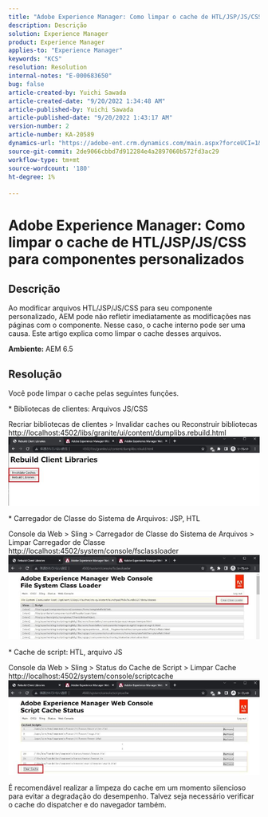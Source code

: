 ```yaml
---
title: "Adobe Experience Manager: Como limpar o cache de HTL/JSP/JS/CSS para componentes personalizados"
description: Descrição
solution: Experience Manager
product: Experience Manager
applies-to: "Experience Manager"
keywords: "KCS"
resolution: Resolution
internal-notes: "E-000683650"
bug: false
article-created-by: Yuichi Sawada
article-created-date: "9/20/2022 1:34:48 AM"
article-published-by: Yuichi Sawada
article-published-date: "9/20/2022 1:43:17 AM"
version-number: 2
article-number: KA-20589
dynamics-url: "https://adobe-ent.crm.dynamics.com/main.aspx?forceUCI=1&pagetype=entityrecord&etn=knowledgearticle&id=c9815964-8438-ed11-9db1-0022480862c6"
source-git-commit: 2de9066cbbd7d912284e4a2897060b572fd3ac29
workflow-type: tm+mt
source-wordcount: '180'
ht-degree: 1%

---
```


# Adobe Experience Manager: Como limpar o cache de HTL/JSP/JS/CSS para componentes personalizados

## Descrição


Ao modificar arquivos HTL/JSP/JS/CSS para seu componente personalizado, AEM pode não refletir imediatamente as modificações nas páginas com o componente. Nesse caso, o cache interno pode ser uma causa.
Este artigo explica como limpar o cache desses arquivos.

<b>Ambiente:</b>
AEM 6.5


## Resolução


Você pode limpar o cache pelas seguintes funções.

\* Bibliotecas de clientes: Arquivos JS/CSS

Recriar bibliotecas de clientes > Invalidar caches ou Reconstruir bibliotecas http://localhost:4502/libs/granite/ui/content/dumplibs.rebuild.html 
     ![](assets/ed2f2e85-af35-ed11-9db1-0022480869de.png)

\* Carregador de Classe do Sistema de Arquivos: JSP, HTL

Console da Web > Sling > Carregador de Classe do Sistema de Arquivos > Limpar Carregador de Classe http://localhost:4502/system/console/fsclassloader
     ![](assets/2438888b-af35-ed11-9db1-0022480869de.png)

\* Cache de script: HTL, arquivo JS

Console da Web > Sling > Status do Cache de Script > Limpar Cache http://localhost:4502/system/console/scriptcache
     ![](assets/c97ddd91-af35-ed11-9db1-0022480869de.png)

É recomendável realizar a limpeza do cache em um momento silencioso para evitar a degradação do desempenho.
Talvez seja necessário verificar o cache do dispatcher e do navegador também.

